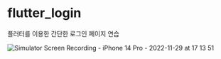 # flutter_login

플러터를 이용한 간단한 로그인 페이지 연습

![Simulator Screen Recording - iPhone 14 Pro - 2022-11-29 at 17 13 51](https://user-images.githubusercontent.com/102011608/204475230-9df56e41-a8f9-46ce-8432-2561ae0c3c88.gif)
